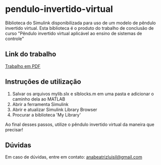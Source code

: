 # pendulo-invertido-virtual
Biblioteca do Simulink disponibilizada para uso de um modelo de pêndulo invertido virtual. Esta biblioteca é o produto do trabalho de conclusão de curso "Pêndulo invertido virtual aplicável ao ensino de sistemas de controle"

## Link do trabalho
<a href src="https://drive.google.com/file/d/179WrKh1e8i7DBbmp_KsXkoOLuKxOhQZ1/view">Trabalho em PDF</a>

## Instruções de utilização
1. Salvar os arquivos mylib.slx e slblocks.m em uma pasta e adicionar o caminho dela ao MATLAB
2. Abrir a ferramenta Simulink
3. Abrir e atualizar Simulink Library Browser
4. Procurar a biblioteca 'My Library'

Ao final desses passos, utilize o pêndulo invertido virtual da maneira que precisar!

## Dúvidas
Em caso de dúvidas, entre em contato: anabeatrizluisil@gmail.com

